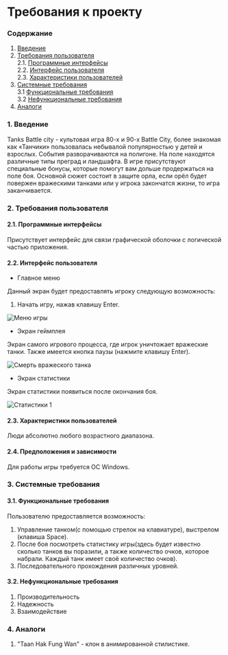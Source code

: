 # Требования к проекту
### Содержание
1. [Введение](#1)
2. [Требования пользователя](#2) <br>
  2.1. [Программные интерфейсы](#2.1) <br>
  2.2. [Интерфейс пользователя](#2.2) <br>
  2.3. [Характеристики пользователей](#2.3) <br>
3. [Системные требования](#3) <br>
  3.1 [Функциональные требования](#3.1) <br>
  3.2 [Нефункциональные требования](#3.2) <br>
 4. [Аналоги](#4) <br>
 
### 1. Введение <a name="1"></a>
Tanks Battle city - культовая игра 80-х и 90-х Battle City, более знакомая как «Танчики» пользовалась небывалой популярностью у детей и взрослых. События разворачиваются на полигоне. На поле находятся различные типы преград и ландшафта. В игре присутствуют специальные бонусы, которые помогут вам дольше продержаться на поле боя. Основной сюжет состоит в защите орла, если орёл будет повержен вражескими танками или у игрока закончатся жизни, то игра заканчивается.

### 2. Требования пользователя <a name="2"></a>
#### 2.1. Программные интерфейсы <a name="2.1"></a>
Присутствует интерфейс для связи графической оболочки с логической частью приложения.
#### 2.2. Интерфейс пользователя <a name="2.2"></a>
- Главное меню

Данный экран будет предоставлять игроку следующую возможность:
1. Начать игру, нажав клавишу Enter.

![Меню игры](https://user-images.githubusercontent.com/46083782/66355687-d45d3d00-e970-11e9-8e4b-0ac13fffdfb8.png)

- Экран геймплея

Экран самого игрового процесса, где игрок уничтожает вражеские танки. Также имеется кнопка паузы (нажмите клавишу Enter).

![Смерть вражеского танка](https://user-images.githubusercontent.com/46083782/66355862-86950480-e971-11e9-96a8-3733270118d2.png)

- Экран cтатистики

Экран статистики появиться после окончания боя.

![Статистики 1](https://user-images.githubusercontent.com/46083782/69270857-e0315580-0be4-11ea-8587-8a9521a12876.png)

#### 2.3. Характеристики пользователей <a name="2.3"></a>
Люди абсолютно любого возрастного диапазона. 
#### 2.4. Предположения и зависимости <a name="2.4"></a>
Для работы игры требуется ОС Windows.

### 3. Системные требования <a name="3"></a>
#### 3.1. Функциональные требования <a name="3.1"></a>
Пользователю предоставляется возможность:
  1. Управление танком(с помощью стрелок на клавиатуре), выстрелом (клавиша Space).
  2. После боя посмотреть статистику игры(здесь будет известно сколько танков вы поразили, а также количество очков, которое набрали.     Каждый танк имеет своё количество очков).
  3. Последовательного прохождения различных уровней.
#### 3.2. Нефункциональные требования <a name="3.2"></a> 
1. Производительность
2. Надежность
3. Взаимодействие

 ### 4. Аналоги <a name="4"></a>
 1. "Taan Hak Fung Wan" - клон в анимированной стилистике.

